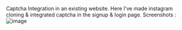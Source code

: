 Captcha Integration in an existing website. 
Here I've made instagram cloning & integrated captcha in the signup & login page.
Screenshots :
![image](https://github.com/Priya7319/CodeAlpha_project_captchaintegration/assets/121280644/c176aa13-d65c-46f7-95cb-179fa8840ea5)
